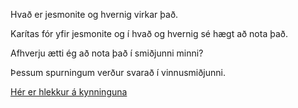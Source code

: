 Hvað er jesmonite og hvernig virkar það. 

Karítas fór yfir jesmonite og í hvað og hvernig sé hægt að nota það.

Afhverju ætti ég að nota það í smiðjunni minni?

Þessum spurningum verður svarað í vinnusmiðjunni. 

[Hér er hlekkur á kynninguna](https://github.com/Fab-Lab-Island/FLI_Boot_Camp_2024/blob/main/files/jesmonite/Jesmonite.pdf)
